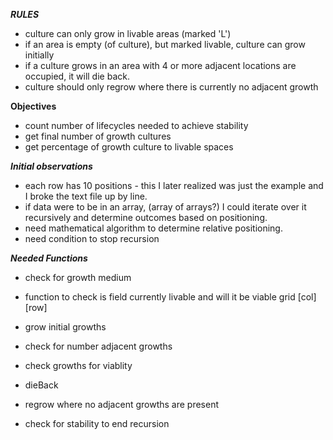 ***RULES***
- culture can only grow in livable areas (marked 'L')
- if an area is empty (of culture), but marked livable, culture can grow initially
- if a culture grows in an area with 4 or more adjacent locations are occupied, it will die back.
- culture should only regrow where there is currently no adjacent growth

**Objectives**
- count number of lifecycles needed to achieve stability
- get final number of growth cultures
- get percentage of growth culture to livable spaces

***Initial observations***
- each row has 10 positions - this I later realized was just the example and I broke the text file up by line.
- if data were to be in an array, (array of arrays?) I could iterate over it recursively and determine outcomes based on positioning.
- need mathematical algorithm to determine relative positioning.
- need condition to stop recursion 

***Needed Functions***
- check for growth medium

- function to check is field currently livable and will it be viable grid [col][row]

- grow initial growths

- check for number adjacent growths

- check growths for viablity

- dieBack

- regrow where no adjacent growths are present

- check for stability to end recursion
